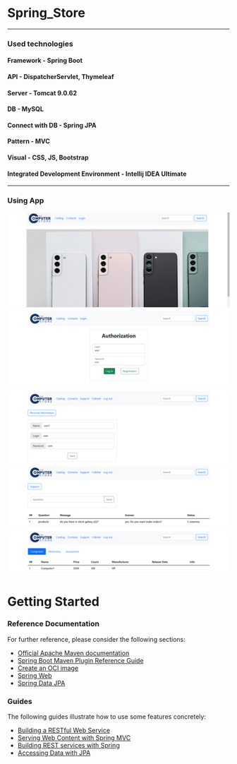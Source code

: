 # Spring_Store
____
### Used technologies
#### Framework - Spring Boot
#### API - DispatcherServlet, Thymeleaf
#### Server - Tomcat 9.0.62
#### DB - MySQL
#### Connect with DB - Spring JPA
#### Pattern - MVC
#### Visual - CSS, JS, Bootstrap
#### Integrated Development Environment - Intellij IDEA Ultimate
____
### Using App 
![Start page of Application](https://github.com/bembel1993/imgForDiplom/blob/main/sp1.png)
![Start page of Application](https://github.com/bembel1993/imgForDiplom/blob/main/sp2.png)
![Start page of Application](https://github.com/bembel1993/imgForDiplom/blob/main/sp3.png)
![Start page of Application](https://github.com/bembel1993/imgForDiplom/blob/main/sp4.png)
![Start page of Application](https://github.com/bembel1993/imgForDiplom/blob/main/sp5.png)
# Getting Started

### Reference Documentation

For further reference, please consider the following sections:

* [Official Apache Maven documentation](https://maven.apache.org/guides/index.html)
* [Spring Boot Maven Plugin Reference Guide](https://docs.spring.io/spring-boot/docs/2.7.3/maven-plugin/reference/html/)
* [Create an OCI image](https://docs.spring.io/spring-boot/docs/2.7.3/maven-plugin/reference/html/#build-image)
* [Spring Web](https://docs.spring.io/spring-boot/docs/2.7.3/reference/htmlsingle/#web)
* [Spring Data JPA](https://docs.spring.io/spring-boot/docs/2.7.3/reference/htmlsingle/#data.sql.jpa-and-spring-data)

### Guides

The following guides illustrate how to use some features concretely:

* [Building a RESTful Web Service](https://spring.io/guides/gs/rest-service/)
* [Serving Web Content with Spring MVC](https://spring.io/guides/gs/serving-web-content/)
* [Building REST services with Spring](https://spring.io/guides/tutorials/rest/)
* [Accessing Data with JPA](https://spring.io/guides/gs/accessing-data-jpa/)


